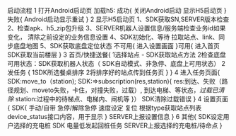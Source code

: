 
启动流程
1 打开Android启动页
    加载h5:
    成功{
        关闭Android启动
        显示H5启动页
    } 失败{
        Android启动显示重试
    }
2 显示H5启动页
    1、SDK获取SN,SERVER版本检查
    2、检查apk、h5_zip包升级
    3、SERVER机器人设置信息/服务端检查业务id如果变化，
        清除之前设定的业务信息设置
    4、SDK初始化、等待 拉取站点、link、同步底盘地图
    5、SDK获取底盘定位状态
    不可用{
        进入设置画面
    }可用{
        进入首页
        SDK获取当前楼层
    }
3 首页/快捷送餐{
    1选择站点 - SDK获取站点方法
    2检查底盘可用状态：SDK获取机器人状态（ SDK自动模式、非急停、底盘上可用状态）
    2发任务 {
        1SDK所选餐桌排序
        2将排序好的站点传到任务页
    }
}
4 进入任务页面{
    SDK:move_to（station);
    SDK:=>subscription(res,station){
        res:到达、失败（路径规划、moveto失败，卡住，对撞失败，过载）,
        到达电梯、等状态，*过载已清除*
        station:过程中的待梯点、电梯内、闸机等
    }） 
    SDK清除过载错误
}
4 设置页面{
    SDK{
        手动/自带
        急停/解除急停
        速度设定
        复位
        根据type获取站点列表
        device_status接口内容，用于显示
    }
    SERVER上报设置信息
}
6 其他{
    SDK设定用户选择的充电桩
    SDK 电量低发起回桩任务
    SERVER上报选择的充电桩/待命点
}